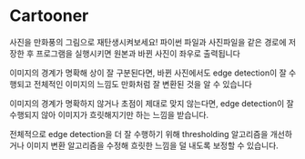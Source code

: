 # Cartooner
사진을 만화풍의 그림으로 재탄생시켜보세요!
파이썬 파일과 사진파일을 같은 경로에 저장한 후 프로그램을 실행시키면 원본과 바뀐 사진이 좌우로 출력됩니다

이미지의 경계가 명확해 상이 잘 구분된다면, 바뀐 사진에서도 edge detection이 잘 수행되고 전체적인 이미지의 느낌도 만화처럼 잘 변환된 것을 알 수 있습니다

이미지의 경계가 명확하지 않거나 초점이 제대로 맞지 않는다면, edge detection이 잘 수행되지 않아 이미지가 흐릿해지기만 하는 느낌을 받습니다.

전체적으로 edge detection을 더 잘 수행하기 위해 thresholding 알고리즘을 개선하거나 이미지 변환 알고리즘을 수정해 흐릿한 느낌을 덜 내도록 보정할 수 있습니다.
